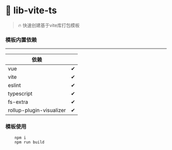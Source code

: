 # 🚀 lib-vite-ts

> 🔥 快速创建基于vite库打包模板

### 模板内置依赖
___
|  依赖   |   |
|  ----  | ----  |
| vue  | ✔ |
| vite  | ✔ |
| eslint  | ✔ |
| typescript  | ✔ |
| fs-extra  | ✔ |
| rollup-plugin-visualizer | ✔ |

### 模板使用
```
    npm i
    npm run build
```
